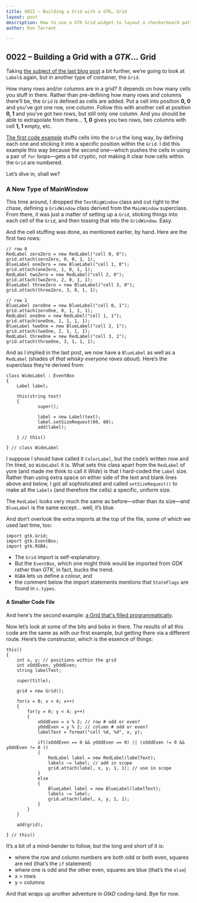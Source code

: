 ```yaml
---
title: 0022 – Building a Grid with a GTK… Grid
layout: post
description: How to use a GTK Grid widget to layout a checkerboard pattern - a D language tutorial.
author: Ron Tarrant

---
```


## 0022 – Building a Grid with a *GTK*… Grid

Taking [the subject of the last blog post](http://gtkdcoding.com/2019/03/26/0021-labels-with-background-colors-markup.html) a bit further, we’re going to look at `Label`s again, but in another type of container, the `Grid`.

How many rows and/or columns are in a grid? It depends on how many cells you stuff in there. Rather than pre-defining how many rows and columns there’ll be, the `Grid` is defined as cells are added. Put a cell into position **0, 0** and you’ve got one row, one column. Follow this with another cell at position **0, 1** and you’ve got two rows, but still only one column. And you should be able to extrapolate from there… **1, 0** gives you two rows, two columns with cell **1, 1** empty, etc.

[The first code example](https://github.com/rontarrant/gtkDcoding/blob/master/009_grid/grid_009_01_checkerboard.d) stuffs cells into the `Grid` the long way, by defining each one and sticking it into a specific position within the `Grid`. I did this example this way because the second one—which pushes the cells in using a pair of `for` loops—gets a bit cryptic, not making it clear how cells within the `Grid` are numbered.

Let’s dive in, shall we?

### A New Type of MainWindow

This time around, I dropped the `TestRigWindow` class and cut right to the chase, defining a `GridWindow` class derived from the `MainWindow` superclass. From there, it was just a matter of setting up a `Grid`, sticking things into each cell of the `Grid`, and then tossing that into the `GridWindow`. Easy.

And the cell stuffing was done, as mentioned earlier, by hand. Here are the first two rows:

	// row 0
	RedLabel zeroZero = new RedLabel("cell 0, 0");
	grid.attach(zeroZero, 0, 0, 1, 1);
	BlueLabel oneZero = new BlueLabel("cell 1, 0");
	grid.attach(oneZero, 1, 0, 1, 1);
	RedLabel twoZero = new RedLabel("cell 2, 0");
	grid.attach(twoZero, 2, 0, 1, 1);
	BlueLabel threeZero = new BlueLabel("cell 3, 0");
	grid.attach(threeZero, 3, 0, 1, 1);
	
	// row 1
	BlueLabel zeroOne = new BlueLabel("cell 0, 1");
	grid.attach(zeroOne, 0, 1, 1, 1);
	RedLabel oneOne = new RedLabel("cell 1, 1");
	grid.attach(oneOne, 1, 1, 1, 1);
	BlueLabel twoOne = new BlueLabel("cell 2, 1");
	grid.attach(twoOne, 2, 1, 1, 1);
	RedLabel threeOne = new RedLabel("cell 3, 1");
	grid.attach(threeOne, 3, 1, 1, 1);

And as I implied in the last post, we now have a `BlueLabel` as well as a `RedLabel` (shades of *that whisky everyone raves about*). Here’s the superclass they’re derived from:

	class WideLabel : EventBox
	{
		Label label;
		
		this(string text)
		{
				super();
				
				label = new Label(text);
				label.setSizeRequest(60, 60);
				add(label);
				
		} // this()
		
	} // class WideLabel

I suppose I should have called it `ColorLabel`, but the code’s written now and I’m tired, so `WideLabel` it is. What sets this class apart from the `RedLabel` of yore (and made me think to call it *Wide*) is that I hard-coded the `Label` size. Rather than using extra space on either side of the text and blank lines above and below, I got all sophisticated and called `setSizeRequest()` to make all the `Labels` (and therefore the cells) a specific, uniform size.

The `RedLabel` looks very much the same as before—other than its size—and `BlueLabel` is the same except… well, it’s blue.

And don’t overlook the extra imports at the top of the file, some of which we used last time, too:

	import gtk.Grid;
	import gtk.EventBox;
	import gtk.RGBA;

- The `Grid` import is self-explanatory.
- But the `EventBox`, which one might think would be imported from *GDK* rather than *GTK*, in fact, bucks the trend.
- `RGBA` lets us define a colour, and
- the comment below the import statements mentions that `StateFlags` are found in `c.types`.

#### A Smaller Code File

And here's the second example: [a Grid that's filled programmatically](https://github.com/rontarrant/gtkDcoding/blob/master/009_grid/grid_009_02_checkerboard_alternate.d).

Now let’s look at some of the bits and bobs in there. The results of all this code are the same as with our first example, but getting there via a different route. Here’s the constructor, which is the essence of things:

	this()
	{
		int x, y; // positions within the grid
		int xOddEven, yOddEven;
		string labelText;
		
		super(title);
		
		grid = new Grid();
		
		for(x = 0; x < 4; x++)
		{
			for(y = 0; y < 4; y++)
			{
				xOddEven = x % 2; // row # odd or even?
				yOddEven = y % 2; // column # odd or even?
				labelText = format("cell %d, %d", x, y);
				
				if((xOddEven == 0 && yOddEven == 0) || (xOddEven != 0 && yOddEven != 0 ))
				{
					RedLabel label = new RedLabel(labelText);
					labels ~= label; // add in scope
					grid.attach(label, x, y, 1, 1); // use in scope
				}
				else
				{
					BlueLabel label = new BlueLabel(labelText);
					labels ~= label;
					grid.attach(label, x, y, 1, 1);
				}
			}
		}

		add(grid);
		
	} // this()

It’s a bit of a mind-bender to follow, but the long and short of it is:

- where the row and column numbers are both odd or both even, squares are red (that’s the `if` statement)
- where one is odd and the other even, squares are blue (that’s the `else`)
- x = rows
- y = columns

And that wraps up another adventure in *GtkD* coding-land. Bye for now.
